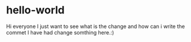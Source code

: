 hello-world
===========

Hi everyone I just want to see what is the change and how can i write the commet
I have had change somthing here.:)
